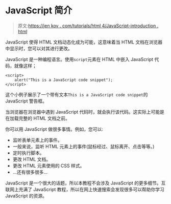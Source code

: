 # JavaScript 简介

> 原文:[https://jen kov . com/tutorials/html 4/JavaScript-introduction . html](https://jenkov.com/tutorials/html4/javascript-introduction.html)

JavaScript 使得 HTML 文档动态化成为可能，这意味着当 HTML 文档在浏览器中显示时，您可以对其进行更改。

JavaScript 是一种编程语言。使用`script`元素在 HTML 中嵌入 JavaScript 代码，就像这样；

```
<script>
    alert("This is a JavaScript code snippet");
</script>    

```

这个小例子展示了一个带有文本`This is a JavaScript code snippet`的 JavaScript 警告框。

当浏览器在浏览器中遇到 JavaScript 代码时，就会执行该代码。这实际上可能是在加载完整的 HTML 文档之前。

你可以用 JavaScript 做很多事情。例如，您可以:

*   监听表单元素上的事件。
*   一般来说，监听 HTML 元素上的事件(鼠标经过、鼠标离开、点击等等。)
*   定时执行脚本。
*   更改 HTML 文档。
*   更改 HTML 元素使用的 CSS 样式。
*   ...还有很多很多...

JavaScript 是一个很大的话题，所以本教程不会涉及 JavaScript 的更多细节。互联网上充满了 JavaScript 教程，所以在网上快速搜索会发现很多可以帮助你学习 JavaScript 的资源。